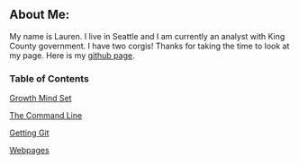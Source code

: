 

## About Me: 

My name is Lauren. I live in Seattle and I am currently an analyst with King County government. I have two corgis! Thanks for taking the time to look at my page.  Here is my [github page](https://github.com/elleem).

### Table of Contents 

[Growth Mind Set](https://github.com/elleem/reading-notes/blob/main/growthmindset.mdf)

[The Command Line](https://github.com/elleem/reading-notes/blob/main/thecommandline.md)

[Getting Git](https://github.com/elleem/reading-notes/blob/main/notes4ever.mdf)

[Webpages](https://github.com/elleem/reading-notes/blob/main/webpages.md)